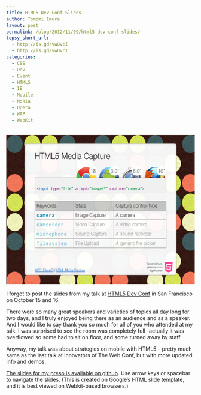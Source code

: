 ```yaml
---
title: HTML5 Dev Conf Slides
author: Tomomi Imura
layout: post
permalink: /blog/2012/11/09/html5-dev-conf-slides/
topsy_short_url:
  - http://is.gd/vwUvcI
  - http://is.gd/vwUvcI
categories:
  - CSS
  - Dev
  - Event
  - HTML5
  - IE
  - Mobile
  - Nokia
  - Opera
  - WAP
  - WebKit
---
```

<img src="/assets/images/wp-content/uploads/2012/11/Screen-Shot-2012-11-09-at-3.41.22-PM.png" alt="" title="HTML5DevConf SF Slides" width="558" height="397" />

I forgot to post the slides from my talk at <a href="http://html5devconf.com/" target="_blank">HTML5 Dev Conf</a> in San Francisco on October 15 and 16. 

There were so many great speakers and varieties of topics all day long for two days, and I truly enjoyed being there as an audience and as a speaker.  
And I would like to say thank you so much for all of you who attended at my talk. I was surprised to see the room was completely full -actually it was overflowed so some had to sit on floor, and some turned away by staff.

Anyway, my talk was about strategies on mobile with HTML5 – pretty much same as the last talk at Innovators of The Web Conf, but with more updated info and demos.

<a href="http://girliemac.github.com/presentation-slides/SFHTML5DevConf/" target="_blank">The slides for my preso is available on github</a>. Use arrow keys or spacebar to navigate the slides. (This is created on Google&#8217;s HTML slide template, and it is best viewed on Webkit-based browsers.)